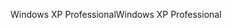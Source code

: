 <span data-ttu-id="29cf9-101">Windows XP Professional</span><span class="sxs-lookup"><span data-stu-id="29cf9-101">Windows XP Professional</span></span>